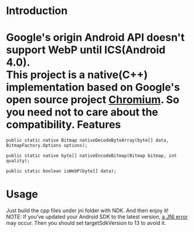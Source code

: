 Introduction
==========
Google's origin Android API doesn't support WebP until ICS(Android 4.0).<BR/>
This project is a native(C++) implementation based on Google's open source project [Chromium](https://git.chromium.org/). So you need not to care about the compatibility.
Features
==========

```
public static native Bitmap nativeDecodeByteArray(byte[] data, BitmapFactory.Options options);

public static native byte[] nativeEncodeBitmap(Bitmap bitmap, int quality);

public static boolean isWebP(byte[] data);
```

Usage
==========
Just build the cpp files under jni folder with NDK. And then enjoy it!<BR/>
NOTE: If you’ve updated your Android SDK to the latest version, [a JNI error](http://stackoverflow.com/questions/14765776/jni-error-app-bug-accessed-stale-local-reference-0xbc00021-index-8-in-a-tabl) may occur.
Then you should set targetSdkVersion to 13 to avoid it.